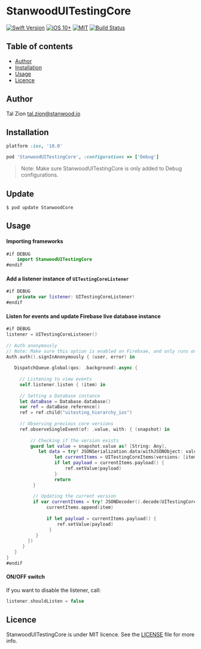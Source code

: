 # StanwoodUITestingCore

[![Swift Version](https://img.shields.io/badge/Swift-4.0.x-orange.svg)]()
[![iOS 10+](https://img.shields.io/badge/iOS-10+-EB7943.svg)]()
[![MIT](https://img.shields.io/packagist/l/doctrine/orm.svg)]()
[![Build Status](https://travis-ci.org/stanwood/StanwoodUITestingCore_iOS.svg?branch=master)](https://travis-ci.org/stanwood/StanwoodUITestingCore_iOS)
## Table of contents

- [Author](#author)
- [Installation](#installation)
- [Usage](#usage)
- [Licence](#licence)


## Author

Tal Zion tal.zion@stanwood.io

## Installation

```ruby
platform :ios, '10.0'

pod 'StanwoodUITestingCore', :configurations => ['Debug']
```

>Note: Make sure StanwoodUITestingCore is only added to Debug configurations.

## Update

```
$ pod update StanwoodCore
```

## Usage

#### Importing frameworks

```swift
#if DEBUG
    import StanwoodUITestingCore
#endif
```
#### Add a listener instance of `UITestingCoreListener`

```swift
#if DEBUG
    private var listener: UITestingCoreListener!
#endif
```
#### Listen for events and update Firebase live database instance

```swift
#if DEBUG
listener = UITestingCoreListener()
        
// Auth anonymously
// Note: Make sure this option is enabled on Firebsae, and only runs on the Debug instance
Auth.auth().signInAnonymously { (user, error) in
            
   DispatchQueue.global(qos: .background).async {
                
     // Listening to view events
     self.listener.listen { (item) in
                    
     // Setting a Database instance
     let dataBase = Database.database()
     var ref = dataBase.reference()
     ref = ref.child("uitesting_hierarchy_ios")
                    
     // Observing previous core versions
     ref.observeSingleEvent(of: .value, with: { (snapshot) in
                        
         // Checking if the version exists
         guard let value = snapshot.value as? [String: Any],
            let data = try? JSONSerialization.data(withJSONObject: value, options: .prettyPrinted)  else {
                  let currentItems = UITestingCoreItems(versions: [item])
                  if let payload = currentItems.payload() {
                      ref.setValue(payload)
                  }
                  return
          }
                        
          // Updating the current version
          if var currentItems = try? JSONDecoder().decode(UITestingCoreItems.self, from: data) {
               currentItems.append(item)
                            
               if let payload = currentItems.payload() {
                   ref.setValue(payload)
                }
           }
        })      
      }
   }
}
#endif
```

#### ON/OFF switch

If you want to disable the listener, call: 

```swift
listener.shouldListen = false
```

## Licence

StanwoodUITestingCore is under MIT licence. See the [LICENSE](https://github.com/stanwood/StanwoodUITestingCore_iOS/blob/master/LICENSE) file for more info.

